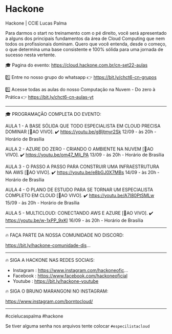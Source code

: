 # Hackone
Hackone | CCIE Lucas Palma

Para darmos o start no treinamento com o pé direito, você será apresentado a alguns dos principais fundamentos da área de Cloud Computing que nem todos os profissionais dominam. Quero que você entenda, desde o começo, o que determina uma base consistente e 100% sólida para uma jornada de sucesso nesta vertente.

🎓 Pagina do evento: https://cloud.hackone.com.br/cn-set22-aulas

1️⃣ Entre no nosso grupo do whatsapp
👉 https://bit.ly/chct6-cn-grupos

1️⃣ Acesse todas as aulas do nosso Computação na Nuvem - Do zero à Prática
👉 https://bit.ly/chct6-cn-aulas-yt

--------------------------

🎓 PROGRAMAÇÃO COMPLETA DO EVENTO:

AULA 1 - A BASE SÓLIDA QUE TODO ESPECIALISTA EM CLOUD PRECISA DOMINAR [🔴AO VIVO].
✔️ https://youtu.be/g8ljtmyr2Sk
12/09 - às 20h - Horário de Brasília

AULA 2 - AZURE DO ZERO - CRIANDO O AMBIENTE NA NUVEM [🔴AO VIVO].
✔️ https://youtu.be/om47_MIj_PA
13/09 - às 20h - Horário de Brasília

AULA 3 - O PASSO A PASSO PARA CONSTRUIR UMA INFRAESTRUTURA NA AWS [🔴AO VIVO].
✔️ https://youtu.be/e8bGJ0X7MBs
14/09 - às 20h - Horário de Brasília

AULA 4 - O PLANO DE ESTUDO PARA SE TORNAR UM ESPECIALISTA COMPLETO EM CLOUD [🔴AO VIVO].
✔️ https://youtu.be/A7I80PtSMLw
15/09 - às 20h - Horário de Brasília

AULA 5 - MULTICLOUD: CONECTANDO AWS E AZURE [🔴AO VIVO].
✔️ https://youtu.be/w-1xPP_9xKI
16/09 - às 20h - Horário de Brasília

--------------------------

🔥 FAÇA PARTE DA NOSSA COMUNIDADE NO DISCORD:

https://bit.ly/hackone-comunidade-dis...

--------------------------

🔥 SIGA A HACKONE NAS REDES SOCIAIS:

- Instagram : https://www.instagram.com/hackoneofic...
- Facebook : https://www.facebook.com/hackoneoficial
- Youtube : https://bit.ly/hackone-youtube

🔥 SIGA O BRUNO MARANGONI NO INSTAGRAM:

https://www.instagram.com/borntocloud/

--------------------------

#ccielucaspalma  #hackone


Se tiver alguma senha nos arquivos tente colocar
```#especilistacloud```